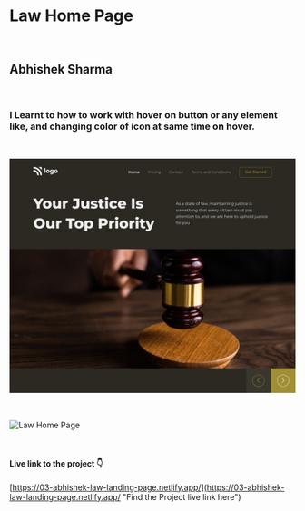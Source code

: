 # Law Home Page

<br>

## Abhishek Sharma

<br>

### I Learnt to how to work with hover on button or any element like, and changing color of icon at same time on hover.

<br>

![Law Home Page](./3.png)

<br>

![Law Home Page](https://img.shields.io/badge/TIme-1--2%20Hours-brightgreen)

<br>

#### Live link to the project 👇

[https://03-abhishek-law-landing-page.netlify.app/](https://03-abhishek-law-landing-page.netlify.app/ "Find the Project live link here")
<br>
